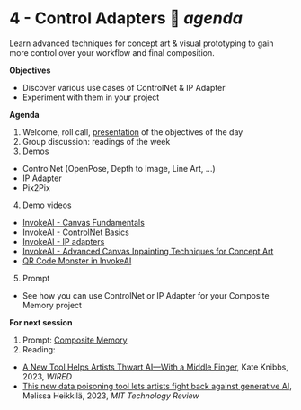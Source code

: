 # 4 - Control Adapters 📐 _agenda_
Learn advanced techniques for concept art & visual prototyping to gain more control over your workflow and final composition.

**Objectives**

- Discover various use cases of ControlNet & IP Adapter
- Experiment with them in your project

**Agenda**

1. Welcome, roll call, [presentation](https://docs.google.com/presentation/d/1rUzEDELDF2pHTlamdSvqQ7s-Yd_0UkhhDsrFTLHg5z8/edit?usp=sharing) of the objectives of the day
2. Group discussion: readings of the week
3. Demos
  - ControlNet (OpenPose, Depth to Image, Line Art, ...)
  - IP Adapter
  - Pix2Pix
4. Demo videos
  - [InvokeAI - Canvas Fundamentals](https://www.youtube.com/watch?v=kzRL88ffv1o)
  - [InvokeAI - ControlNet Basics](https://vimeo.com/835853113)
  - [InvokeAI - IP adapters](https://www.youtube.com/watch?v=hFBJwYTCvHg)
  - [InvokeAI - Advanced Canvas Inpainting Techniques for Concept Art](https://www.youtube.com/watch?v=-xzvIpfGTXg)
  - [QR Code Monster in InvokeAI](https://www.youtube.com/watch?v=TmHIe4nVtds)
5. Prompt
  - See how you can use ControlNet or IP Adapter for your Composite Memory project

**For next session**

1. Prompt: [Composite Memory](../prompts/3-composite_memory.md)
2. Reading:
  - [A New Tool Helps Artists Thwart AI—With a Middle Finger](https://www.wired.com/story/kudurru-ai-scraping-block-poisoning-spawning/), Kate Knibbs, 2023, _WIRED_
  - [This new data poisoning tool lets artists fight back against generative AI](https://www.technologyreview.com/2023/10/23/1082189/data-poisoning-artists-fight-generative-ai/), Melissa Heikkilä, 2023, _MIT Technology Review_
